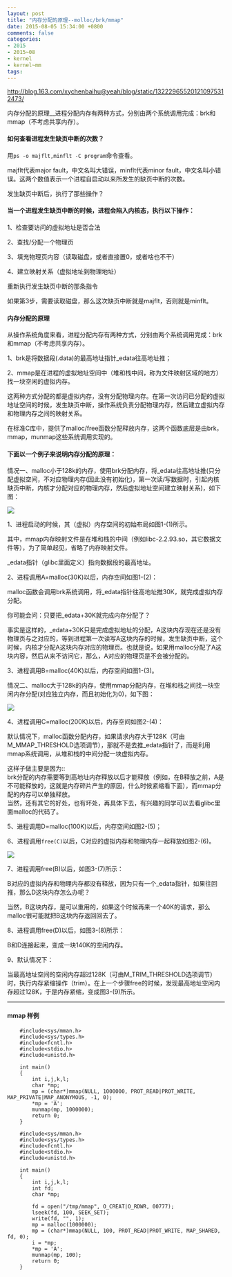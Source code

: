 ```yaml
---
layout: post
title: "内存分配的原理--molloc/brk/mmap"
date: 2015-08-05 15:34:00 +0800
comments: false
categories:
- 2015
- 2015~08
- kernel
- kernel~mm
tags:
---
```

http://blog.163.com/xychenbaihu@yeah/blog/static/132229655201210975312473/

内存分配的原理__进程分配内存有两种方式，分别由两个系统调用完成：brk和mmap（不考虑共享内存）。

#### 如何查看进程发生缺页中断的次数？

用`ps -o majflt,minflt -C program`命令查看。

majflt代表major fault，中文名叫大错误，minflt代表minor fault，中文名叫小错误。这两个数值表示一个进程自启动以来所发生的缺页中断的次数。

发生缺页中断后，执行了那些操作？

#### 当一个进程发生缺页中断的时候，进程会陷入内核态，执行以下操作：

1、检查要访问的虚拟地址是否合法

2、查找/分配一个物理页

3、填充物理页内容（读取磁盘，或者直接置0，或者啥也不干）

4、建立映射关系（虚拟地址到物理地址）

重新执行发生缺页中断的那条指令

如果第3步，需要读取磁盘，那么这次缺页中断就是majflt，否则就是minflt。


#### 内存分配的原理

从操作系统角度来看，进程分配内存有两种方式，分别由两个系统调用完成：brk和mmap（不考虑共享内存）。

1、brk是将数据段(.data)的最高地址指针_edata往高地址推；

2、mmap是在进程的虚拟地址空间中（堆和栈中间，称为文件映射区域的地方）找一块空闲的虚拟内存。

这两种方式分配的都是虚拟内存，没有分配物理内存。在第一次访问已分配的虚拟地址空间的时候，发生缺页中断，操作系统负责分配物理内存，然后建立虚拟内存和物理内存之间的映射关系。

在标准C库中，提供了malloc/free函数分配释放内存，这两个函数底层是由brk，mmap，munmap这些系统调用实现的。


#### 下面以一个例子来说明内存分配的原理：

情况一、malloc小于128k的内存，使用brk分配内存，将_edata往高地址推(只分配虚拟空间，不对应物理内存(因此没有初始化)，第一次读/写数据时，引起内核缺页中断，内核才分配对应的物理内存，然后虚拟地址空间建立映射关系)，如下图：

![](/images/kernel/2015-08-05-1.jpg)  

1、进程启动的时候，其（虚拟）内存空间的初始布局如图1-(1)所示。

  其中，mmap内存映射文件是在堆和栈的中间（例如libc-2.2.93.so，其它数据文件等），为了简单起见，省略了内存映射文件。

  _edata指针（glibc里面定义）指向数据段的最高地址。

2、进程调用A=malloc(30K)以后，内存空间如图1-(2)：

  malloc函数会调用brk系统调用，将_edata指针往高地址推30K，就完成虚拟内存分配。

  你可能会问：只要把_edata+30K就完成内存分配了？

  事实是这样的，_edata+30K只是完成虚拟地址的分配，A这块内存现在还是没有物理页与之对应的，等到进程第一次读写A这块内存的时候，发生缺页中断，这个时候，内核才分配A这块内存对应的物理页。也就是说，如果用malloc分配了A这块内容，然后从来不访问它，那么，A对应的物理页是不会被分配的。

3、进程调用B=malloc(40K)以后，内存空间如图1-(3)。


情况二、malloc大于128k的内存，使用mmap分配内存，在堆和栈之间找一块空闲内存分配(对应独立内存，而且初始化为0)，如下图：

![](/images/kernel/2015-08-05-2.jpg)  

4、进程调用C=malloc(200K)以后，内存空间如图2-(4)：

  默认情况下，malloc函数分配内存，如果请求内存大于128K（可由M_MMAP_THRESHOLD选项调节），那就不是去推_edata指针了，而是利用mmap系统调用，从堆和栈的中间分配一块虚拟内存。

  这样子做主要是因为::  
    brk分配的内存需要等到高地址内存释放以后才能释放（例如，在B释放之前，A是不可能释放的，这就是内存碎片产生的原因，什么时候紧缩看下面），而mmap分配的内存可以单独释放。  
    当然，还有其它的好处，也有坏处，再具体下去，有兴趣的同学可以去看glibc里面malloc的代码了。

5、进程调用D=malloc(100K)以后，内存空间如图2-(5)；

6、进程调用`free(C)`以后，C对应的虚拟内存和物理内存一起释放如图2-(6)。

![](/images/kernel/2015-08-05-3.jpg)  

7、进程调用free(B)以后，如图3-(7)所示：

B对应的虚拟内存和物理内存都没有释放，因为只有一个_edata指针，如果往回推，那么D这块内存怎么办呢？

当然，B这块内存，是可以重用的，如果这个时候再来一个40K的请求，那么malloc很可能就把B这块内存返回回去了。

8、进程调用free(D)以后，如图3-(8)所示：

B和D连接起来，变成一块140K的空闲内存。

9、默认情况下：

当最高地址空间的空闲内存超过128K（可由M_TRIM_THRESHOLD选项调节）时，执行内存紧缩操作（trim）。在上一个步骤free的时候，发现最高地址空闲内存超过128K，于是内存紧缩，变成图3-(9)所示。

--------------

#### mmap 样例

```
	#include<sys/mman.h>
	#include<sys/types.h>
	#include<fcntl.h>
	#include<stdio.h>
	#include<unistd.h>

	int main()
	{
		int i,j,k,l;
		char *mp;
		mp = (char*)mmap(NULL, 1000000, PROT_READ|PROT_WRITE, MAP_PRIVATE|MAP_ANONYMOUS, -1, 0);
		*mp = 'A';
		munmap(mp, 1000000);
		return 0;
	}
```

```
	#include<sys/mman.h>
	#include<sys/types.h>
	#include<fcntl.h>
	#include<stdio.h>
	#include<unistd.h>

	int main()
	{
		int i,j,k,l;
		int fd;
		char *mp;

		fd = open("/tmp/mmap", O_CREAT|O_RDWR, 00777);
		lseek(fd, 100, SEEK_SET);
		write(fd, "", 1);
		mp = malloc(1000000);
		mp = (char*)mmap(NULL, 100, PROT_READ|PROT_WRITE, MAP_SHARED, fd, 0);
		i = *mp;
		*mp = 'A';
		munmap(mp, 100);
		return 0;
	}
```

